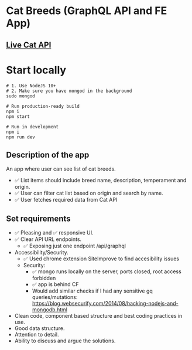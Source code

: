 # Cat Breeds (GraphQL API and FE App)

## [Live Cat API](https://meow.ponasasilas.com)

# Start locally

```
# 1. Use NodeJS 10+
# 2. Make sure you have mongod in the background
sudo mongod

# Run production-ready build
npm i
npm start

# Run in development
npm i
npm run dev
```

## Description of the app

An app where user can see list of cat breeds.

-   ✅ List items should include breed name, description, temperament and origin.
-   ✅ User can filter cat list based on origin and search by name.
-   ✅ User fetches required data from Cat API

## Set requirements

-   ✅ Pleasing and ✅ responsive UI.
-   ✅ Clear API URL endpoints.
    - ✅ Exposing just one endpoint /api/graphql
-   Accessibility/Security.
    -   ✅ Used chrome extension SiteImprove to find accesibility issues
    -   Security: 
        - ✅ mongo runs locally on the server, ports closed, root access forbidden 
        - ✅ app is behind CF 
        - Would add similar checks if I had any sensitive gq queries/mutations: https://blog.websecurify.com/2014/08/hacking-nodejs-and-mongodb.html
-   Clean code, component based structure and best coding practices in use.
-   Good data structure.
-   Attention to detail.
-   Ability to discuss and argue the solutions.
